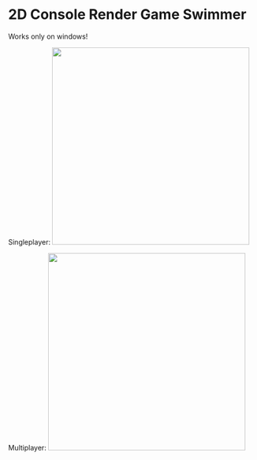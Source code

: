# 2D Console Render Game Swimmer
Works only on windows!

Singleplayer:
<img src="https://i.ibb.co/fXbwMb8/1.png" width="400" height="400" />

Multiplayer:
<img src="https://i.ibb.co/Nmt8SgZ/2.png" width="400" height="400" />

